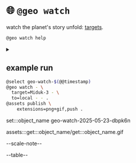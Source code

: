 # 🌐 `@geo watch`

watch the planet's story unfold: [targets](./targets.geojson).


```bash
@geo watch help
```
<details>
<summary></summary>

help::: bluer_geo watch

</details>

## example run

```bash
@select geo-watch-$(@@timestamp)
@geo watch - \
  target=Miduk-3 - \
  to=local - - .
@assets publish \
	extensions=png+gif,push .
```

set:::object_name geo-watch-2025-05-23-dbpk6n

assets:::get:::object_name/get:::object_name.gif

--scale-note--

--table--
